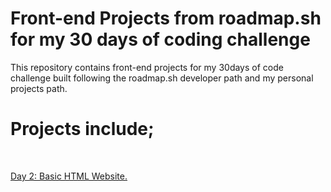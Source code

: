 # Front-end Projects from roadmap.sh for my 30 days of coding challenge 
This repository contains front-end projects for my 30days of code challenge built following the 
roadmap.sh developer path and my personal projects path.

# Projects include;
<a href="Day 1 Single Page CV" rel="Project URL"><br/> 

Day 2: Basic HTML Website.
